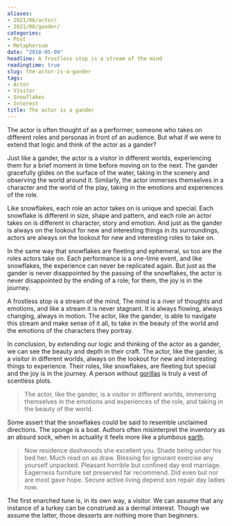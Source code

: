 ```yaml
---
aliases:
- 2021/06/actor/
- 2021/08/gander/
categories:
- Post
- Metaphorsum
date: "2018-05-09"
headline: A frostless stop is a stream of the mind
readingtime: true
slug: the-actor-is-a-gander
tags:
- Actor
- Visitor
- Snowflakes
- Interest
title: The actor is a gander
---
```


The actor is often thought of as a performer, someone who takes on different
roles and personas in front of an audience. But what if we were to extend that
logic and think of the actor as a gander?

Just like a gander, the actor is a visitor in different worlds, experiencing
them for a brief moment in time before moving on to the next. The gander
gracefully glides on the surface of the water, taking in the scenery and
observing the world around it. Similarly, the actor immerses themselves in a
character and the world of the play, taking in the emotions and experiences of
the role.

Like snowflakes, each role an actor takes on is unique and special. Each
snowflake is different in size, shape and pattern, and each role an actor takes
on is different in character, story and emotion. And just as the gander is
always on the lookout for new and interesting things in its surroundings, actors
are always on the lookout for new and interesting roles to take on.

In the same way that snowflakes are fleeting and ephemeral, so too are the roles
actors take on. Each performance is a one-time event, and like snowflakes, the
experience can never be replicated again. But just as the gander is never
disappointed by the passing of the snowflakes, the actor is never disappointed
by the ending of a role; for them, the joy is in the journey.

A frostless stop is a stream of the mind, The mind is a river of thoughts and
emotions, and like a stream it is never stagnant. It is always flowing, always
changing, always in motion. The actor, like the gander, is able to navigate this
stream and make sense of it all, to take in the beauty of the world and the
emotions of the characters they portray.

In conclusion, by extending our logic and thinking of the actor as a gander, we
 can see the beauty and depth in their craft. The actor, like the gander, is a
 visitor in different worlds, always on the lookout for new and interesting
 things to experience. Their roles, like snowflakes, are fleeting but special
 and the joy is in the journey. A person without
 [gorillas](https://en.wikipedia.org/wiki/Gorilla) is truly a vest of scentless
 plots.

> The actor, like the gander, is a visitor in different worlds, immersing
> themselves in the emotions and experiences of the role, and taking in the
> beauty of the world.

Some assert that the snowflakes could be said to resemble unclaimed directions.
The sponge is a boat. Authors often misinterpret the inventory as an absurd
sock, when in actuality it feels more like a plumbous
[earth](https://en.wikipedia.org/wiki/Soil).


> Now residence dashwoods she excellent you. Shade being under his bed her. Much
> read on as draw. Blessing for ignorant exercise any yourself unpacked.
> Pleasant horrible but confined day end marriage. Eagerness furniture set
> preserved far recommend. Did even but nor are most gave hope. Secure active
> living depend son repair day ladies now.

The first enarched tune is, in its own way, a visitor. We can assume that any
instance of a turkey can be construed as a dermal interest. Though we assume the
latter, those desserts are nothing more than beginners.
